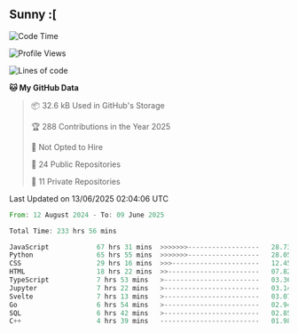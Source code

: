 ## Sunny :[

<!--START_SECTION:waka-->
![Code Time](http://img.shields.io/badge/Code%20Time-235%20hrs%202%20mins-blue)

![Profile Views](http://img.shields.io/badge/Profile%20Views-0-blue)

![Lines of code](https://img.shields.io/badge/From%20Hello%20World%20I%27ve%20Written-283.7%20thousand%20lines%20of%20code-blue)

**🐱 My GitHub Data** 

> 📦 32.6 kB Used in GitHub's Storage 
 > 
> 🏆 288 Contributions in the Year 2025
 > 
> 🚫 Not Opted to Hire
 > 
> 📜 24 Public Repositories 
 > 
> 🔑 11 Private Repositories 
 > 

 Last Updated on 13/06/2025 02:04:06 UTC
<!--END_SECTION:waka-->

<!--START_SECTION:code-->

```rust
From: 12 August 2024 - To: 09 June 2025

Total Time: 233 hrs 56 mins

JavaScript            67 hrs 31 mins  >>>>>>>------------------   28.73 %
Python                65 hrs 55 mins  >>>>>>>------------------   28.05 %
CSS                   29 hrs 16 mins  >>>----------------------   12.45 %
HTML                  18 hrs 22 mins  >>-----------------------   07.82 %
TypeScript            7 hrs 53 mins   >------------------------   03.36 %
Jupyter               7 hrs 22 mins   >------------------------   03.14 %
Svelte                7 hrs 13 mins   >------------------------   03.07 %
Go                    6 hrs 54 mins   >------------------------   02.94 %
SQL                   6 hrs 42 mins   >------------------------   02.85 %
C++                   4 hrs 39 mins   -------------------------   01.98 %
```

<!--END_SECTION:code-->
